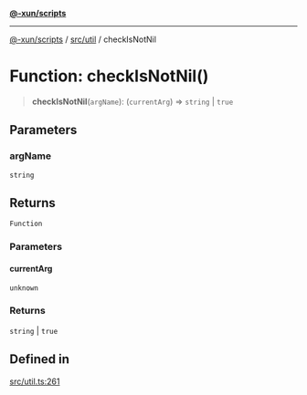[**@-xun/scripts**](../../../README.md)

***

[@-xun/scripts](../../../README.md) / [src/util](../README.md) / checkIsNotNil

# Function: checkIsNotNil()

> **checkIsNotNil**(`argName`): (`currentArg`) => `string` \| `true`

## Parameters

### argName

`string`

## Returns

`Function`

### Parameters

#### currentArg

`unknown`

### Returns

`string` \| `true`

## Defined in

[src/util.ts:261](https://github.com/Xunnamius/xscripts/blob/12020afea79f1ec674174f8cb4103ac0b46875c5/src/util.ts#L261)

